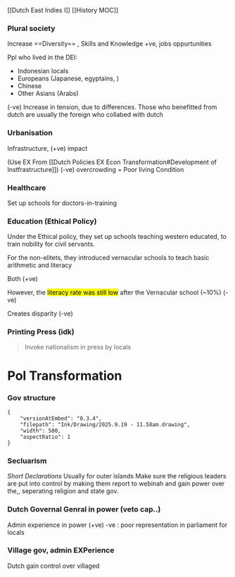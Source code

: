 [[Dutch East Indies I]]
[[History MOC]]


### Plural society
Increase ==Diversity== ,  Skills and Knowledge +ve, jobs oppurtunities

Ppl who lived in the DEI:
- Indonesian locals
- Europeans (Japanese, egyptains, )
- Chinese
- Other Asians (Arabs)

(-ve) Increase in tension, due to differences.
Those who benefitted from dutch are usually the foreign who collabed with dutch

### Urbanisation

Infrastructure, (+ve) impact

(Use EX From [[Dutch Policies EX Econ Transformation#Development of Instfrastructure]])
(-ve) overcrowding = Poor living Condition


### Healthcare
Set up schools for doctors-in-training

### Education (Ethical Policy)
Under the Ethical policy, they set up schools teaching western educated, to train nobility for civil servants.

For the non-elitets, they introduced vernacular schools to teach basic arithmetic and literacy

Both (+ve)

However, the <mark class="hltr-green">literacy rate was still low</mark> after the Vernacular school (~10%) (-ve)

Creates disparity (-ve)
### Printing Press (idk)
> Invoke nationalism in press by locals

# Pol Transformation
### Gov structure

```handdrawn-ink
{
	"versionAtEmbed": "0.3.4",
	"filepath": "Ink/Drawing/2025.9.19 - 11.58am.drawing",
	"width": 500,
	"aspectRatio": 1
}
```


### Secluarism
_Short Declarations_ Usually for outer islands
Make sure the religious leaders are put into control by making them report to webinah and gain power over the,, seperating religion and state gov. 



### Dutch Governal Genral in power (veto cap..)
Admin experience in power (+ve)
-ve : poor representation in parliament for locals
### Village gov, admin EXPerience

Dutch gain control over villaged